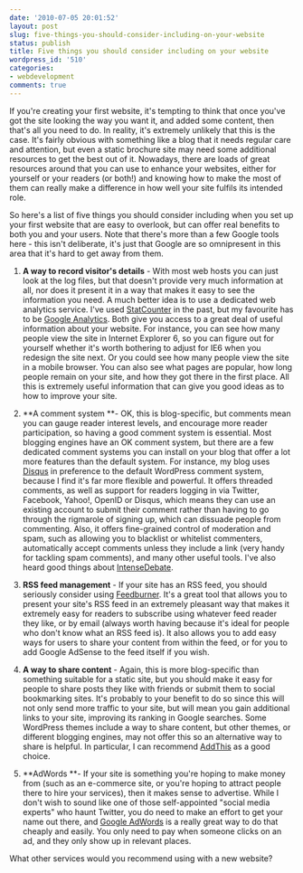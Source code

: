 ```yaml
---
date: '2010-07-05 20:01:52'
layout: post
slug: five-things-you-should-consider-including-on-your-website
status: publish
title: Five things you should consider including on your website
wordpress_id: '510'
categories:
- webdevelopment
comments: true
---
```


If you're creating your first website, it's tempting to think that once you've got the site looking the way you want it, and added some content, then that's all you need to do. In reality, it's extremely unlikely that this is the case. It's fairly obvious with something like a blog that it needs regular care and attention, but even a static brochure site may need some additional resources to get the best out of it. Nowadays, there are loads of great resources around that you can use to enhance your websites, either for yourself or your readers (or both!) and knowing how to make the most of them can really make a difference in how well your site fulfils its intended role.

So here's a list of five things you should consider including when you set up your first website that are easy to overlook, but can offer real benefits to both you and your users. Note that there's more than a few Google tools here - this isn't deliberate, it's just that Google are so omnipresent in this area that it's hard to get away from them.



	
  1. **A way to record visitor's details** - With most web hosts you can just look at the log files, but that doesn't provide very much information at all, nor does it present it in a way that makes it easy to see the information you need. A much better idea is to use a dedicated web analytics service. I've used [StatCounter](http://www.statcounter.com/) in the past, but my favourite has to be [Google Analytics](http://www.google.com/analytics/). Both give you access to a great deal of useful information about your website. For instance, you can see how many people view the site in Internet Explorer 6, so you can figure out for yourself whether it's worth bothering to adjust for IE6 when you redesign the site next. Or you could see how many people view the site in a mobile browser. You can also see what pages are popular, how long people remain on your site, and how they got there in the first place. All this is extremely useful information that can give you good ideas as to how to improve your site.

	
  2. **A comment system **- OK, this is blog-specific, but comments mean you can gauge reader interest levels, and encourage more reader participation, so having a good comment system is essential. Most blogging engines have an OK comment system, but there are a few dedicated comment systems you can install on your blog that offer a lot more features than the default system. For instance, my blog uses [Disqus](http://disqus.com/) in preference to the default WordPress comment system, because I find it's far more flexible and powerful. It offers threaded comments, as well as support for readers logging in via Twitter, Facebook, Yahoo!, OpenID or Disqus, which means they can use an existing account to submit their comment rather than having to go through the rigmarole of signing up, which can dissuade people from commenting. Also, it offers fine-grained control of moderation and spam, such as allowing you to blacklist or whitelist commenters, automatically accept comments unless they include a link (very handy for tackling spam comments), and many other useful tools. I've also heard good things about [IntenseDebate](http://intensedebate.com/).

	
  3. **RSS feed management** - If your site has an RSS feed, you should seriously consider using [Feedburner](http://feedburner.com/). It's a great tool that allows you to present your site's RSS feed in an extremely pleasant way that makes it extremely easy for readers to subscribe using whatever feed reader they like, or by email (always worth having because it's ideal for people who don't know what an RSS feed is). It also allows you to add easy ways for users to share your content from within the feed, or for you to add Google AdSense to the feed itself if you wish.

	
  4. **A way to share content** - Again, this is more blog-specific than something suitable for a static site, but you should make it easy for people to share posts they like with friends or submit them to social bookmarking sites. It's probably to your benefit to do so since this will not only send more traffic to your site, but will mean you gain additional links to your site, improving its ranking in Google searches. Some WordPress themes include a way to share content, but other themes, or different blogging engines, may not offer this so an alternative way to share is helpful. In particular, I can recommend [AddThis](http://www.addthis.com/) as a good choice.

	
  5. **AdWords **- If your site is something you're hoping to make money from (such as an e-commerce site, or you're hoping to attract people there to hire your services), then it makes sense to advertise. While I don't wish to sound like one of those self-appointed "social media experts" who haunt Twitter, you do need to make an effort to get your name out there, and [Google AdWords](http://adwords.google.com) is a really great way to do that cheaply and easily. You only need to pay when someone clicks on an ad, and they only show up in relevant places.


What other services would you recommend using with a new website?
